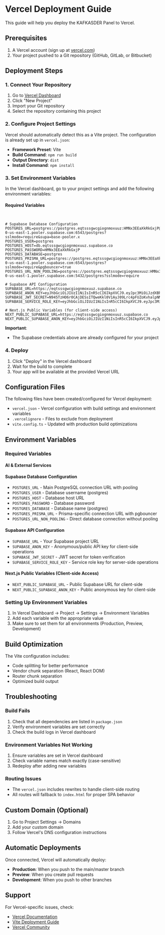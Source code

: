 # Vercel Deployment Guide

This guide will help you deploy the KAFKASDER Panel to Vercel.

## Prerequisites

1. A Vercel account (sign up at [vercel.com](https://vercel.com))
2. Your project pushed to a Git repository (GitHub, GitLab, or Bitbucket)


## Deployment Steps

### 1. Connect Your Repository

1. Go to [Vercel Dashboard](https://vercel.com/dashboard)
2. Click "New Project"
3. Import your Git repository
4. Select the repository containing this project

### 2. Configure Project Settings

Vercel should automatically detect this as a Vite project. The configuration is already set up in `vercel.json`:

- **Framework Preset**: Vite
- **Build Command**: `npm run build`
- **Output Directory**: `dist`
- **Install Command**: `npm install`

### 3. Set Environment Variables

In the Vercel dashboard, go to your project settings and add the following environment variables:

#### Required Variables

```


# Supabase Database Configuration
POSTGRES_URL=postgres://postgres.eqtsssgwcgiognmoxuuz:HMNx3EEaXkRkGxjP@aws-0-us-east-1.pooler.supabase.com:6543/postgres?sslmode=require&supa=base-pooler.x
POSTGRES_USER=postgres
POSTGRES_HOST=db.eqtsssgwcgiognmoxuuz.supabase.co
POSTGRES_PASSWORD=HMNx3EEaXkRkGxjP
POSTGRES_DATABASE=postgres
POSTGRES_PRISMA_URL=postgres://postgres.eqtsssgwcgiognmoxuuz:HMNx3EEaXkRkGxjP@aws-0-us-east-1.pooler.supabase.com:6543/postgres?sslmode=require&pgbouncer=true
POSTGRES_URL_NON_POOLING=postgres://postgres.eqtsssgwcgiognmoxuuz:HMNx3EEaXkRkGxjP@aws-0-us-east-1.pooler.supabase.com:5432/postgres?sslmode=require

# Supabase API Configuration
SUPABASE_URL=https://eqtsssgwcgiognmoxuuz.supabase.co
SUPABASE_ANON_KEY=eyJhbGciOiJIUzI1NiIsInR5cCI6IkpXVCJ9.eyJpc3MiOiJzdXBhYmFzZSIsInJlZiI6ImVxdHNzc2d3Y2dpb2dubW94dXV6Iiwicm9sZSI6ImFub24iLCJpYXQiOjE3NTM4MzI3NzEsImV4cCI6MjA2OTQwODc3MX0.kCTHrkuSLQ5Pi8ijmXCIPkA5rMzDfS2QpeMQQ8Zg3Sc
SUPABASE_JWT_SECRET=N945TzHO6r0CAjDESsITQweKkl0V1AyJ09Lrc4pFUZoKvhalpNMppJOV46mcPfpsjQ1RRk7foMSQ6h2MCCH4Sw==
SUPABASE_SERVICE_ROLE_KEY=eyJhbGciOiJIUzI1NiIsInR5cCI6IkpXVCJ9.eyJpc3MiOiJzdXBhYmFzZSIsInJlZiI6ImVxdHNzc2d3Y2dpb2dubW94dXV6Iiwicm9sZSI6InNlcnZpY2Vfcm9sZSIsImlhdCI6MTc1MzgzMjc3MSwiZXhwIjoyMDY5NDA4NzcxfQ.mnC0_H_0C9YzcN8Ad_pHbZrFbKqS_ER3lAj5z1DORlA

# Next.js Public Variables (for client-side access)
NEXT_PUBLIC_SUPABASE_URL=https://eqtsssgwcgiognmoxuuz.supabase.co
NEXT_PUBLIC_SUPABASE_ANON_KEY=eyJhbGciOiJIUzI1NiIsInR5cCI6IkpXVCJ9.eyJpc3MiOiJzdXBhYmFzZSIsInJlZiI6ImVxdHNzc2d3Y2dpb2dubW94dXV6Iiwicm9sZSI6ImFub24iLCJpYXQiOjE3NTM4MzI3NzEsImV4cCI6MjA2OTQwODc3MX0.kCTHrkuSLQ5Pi8ijmXCIPkA5rMzDfS2QpeMQQ8Zg3Sc
```

**Important**: 

- The Supabase credentials above are already configured for your project

### 4. Deploy

1. Click "Deploy" in the Vercel dashboard
2. Wait for the build to complete
3. Your app will be available at the provided Vercel URL

## Configuration Files

The following files have been created/configured for Vercel deployment:

- `vercel.json` - Vercel configuration with build settings and environment variables
- `.vercelignore` - Files to exclude from deployment
- `vite.config.ts` - Updated with production build optimizations

## Environment Variables

### Required Variables

#### AI & External Services


#### Supabase Database Configuration
- `POSTGRES_URL` - Main PostgreSQL connection URL with pooling
- `POSTGRES_USER` - Database username (postgres)
- `POSTGRES_HOST` - Database host URL
- `POSTGRES_PASSWORD` - Database password
- `POSTGRES_DATABASE` - Database name (postgres)
- `POSTGRES_PRISMA_URL` - Prisma-specific connection URL with pgbouncer
- `POSTGRES_URL_NON_POOLING` - Direct database connection without pooling

#### Supabase API Configuration
- `SUPABASE_URL` - Your Supabase project URL
- `SUPABASE_ANON_KEY` - Anonymous/public API key for client-side operations
- `SUPABASE_JWT_SECRET` - JWT secret for token verification
- `SUPABASE_SERVICE_ROLE_KEY` - Service role key for server-side operations

#### Next.js Public Variables (Client-side Access)
- `NEXT_PUBLIC_SUPABASE_URL` - Public Supabase URL for client-side
- `NEXT_PUBLIC_SUPABASE_ANON_KEY` - Public anonymous key for client-side

### Setting Up Environment Variables

1. In Vercel Dashboard → Project → Settings → Environment Variables
2. Add each variable with the appropriate value
3. Make sure to set them for all environments (Production, Preview, Development)

## Build Optimization

The Vite configuration includes:

- Code splitting for better performance
- Vendor chunk separation (React, React DOM)
- Router chunk separation
- Optimized build output

## Troubleshooting

### Build Fails

1. Check that all dependencies are listed in `package.json`
2. Verify environment variables are set correctly
3. Check the build logs in Vercel dashboard

### Environment Variables Not Working

1. Ensure variables are set in Vercel dashboard
2. Check variable names match exactly (case-sensitive)
3. Redeploy after adding new variables

### Routing Issues

- The `vercel.json` includes rewrites to handle client-side routing
- All routes will fallback to `index.html` for proper SPA behavior

## Custom Domain (Optional)

1. Go to Project Settings → Domains
2. Add your custom domain
3. Follow Vercel's DNS configuration instructions

## Automatic Deployments

Once connected, Vercel will automatically deploy:

- **Production**: When you push to the main/master branch
- **Preview**: When you create pull requests
- **Development**: When you push to other branches

## Support

For Vercel-specific issues, check:

- [Vercel Documentation](https://vercel.com/docs)
- [Vite Deployment Guide](https://vitejs.dev/guide/static-deploy.html#vercel)
- [Vercel Community](https://github.com/vercel/vercel/discussions)
